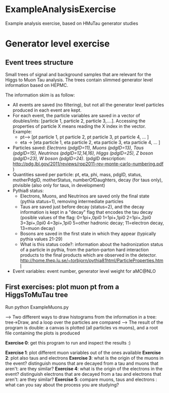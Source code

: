 # ExampleAnalysisExercise
Example analysis exercise, based on HMuTau generator studies

# Generator level exercise

## Event trees structure

Small trees of signal and background samples that are relevant for the Higgs to Muon Tau analysis.  The trees contain slimmed generator level information based on HEPMC. 

The information skim is as follow: 
- All events are saved (no filtering), but not all the generator level particles produced in each event are kept.
- For each event, the particle variables are saved in a vector of doubles/ints: [particle 1, particle 2, particle 3,....]. Accessing the properties of particle X means reading the X index in the vector. Example:
    - pt--> [pt particle 1, pt particle 2, pt particle 3, pt particle 4, ... ] 
    - eta -> [eta particle 1, eta particle 2, eta particle 3, eta particle 4, ... ] 
- Particles saved: *Electrons (pdgID=11), Muons (pdgID=13), Taus (pdgID=15), Neutrinos (pdgID=12,14,16), Higgs (pdgID=25), Z boson (pdgID=23), W boson (pdgID=24)*.  (pdgID description: http://pdg.lbl.gov/2011/reviews/rpp2011-rev-monte-carlo-numbering.pdf )
- Quantities saved per particle: pt, eta, phi, mass, pdgID, status, motherPdgID, motherStatus, numberOfDaughters, decay (for taus only), ptvisible (also only for taus, in development)
- Pythia8 status:  
    - Electrons, Muons, and Neutrinos are saved only the final state (pythia status=1),  removing intermediate particles 
    - Taus are saved just before decay (status=2), and the decay information is kept in a "decay" flag that encodes the tau decay (posible values of the flag: 0=1pi+,0pi0 1=1pi+,1pi0  2=1pi+,2pi0 3=3pi+,0pi0 4=3pi+,1pi0 5=other hadronic decay; 11=electron decay, 13=muon decay) 
    - Bosons are saved in the first state in which they appear (typically pythia values 21-29)
    - What is this status code?: information about the hadronization status of a particle in pythia, from the parton-parton hard interaction products to the final products which are observed in the detector.  http://home.thep.lu.se/~torbjorn/pythia81html/ParticleProperties.html 
- Event variables: event number, generator level weight for aMC@NLO


## First exercises: plot muon pt from a HiggsToMuTau tree 
Run 
python ExampleMuons.py 

--> Two different ways to draw histograms from the information in a tree: tree->Draw, and a loop over the particles are compared
--> The result of the program is double: a canvas is plotted (all particles vs muons), and a root file containing the plots is produced 

**Exercise 0**: get this program to run and inspect the results :)

**Exercise 1**: plot different muon variables out of the ones available 
**Exercise 2**: plot also taus and electrons 
**Exercise 3**: what is the origin of the muons in the event? distinguish muons that are decayed from a tau and muons that aren't: are they similar? 
**Exercise 4**: what is the origin of the electrons in the event? distinguish electrons that are decayed from a tau and electrons that aren't: are they similar? 
**Exercise 5**: compare muons, taus and electrons : what can you say about the process you are studying? 

 
    
 
